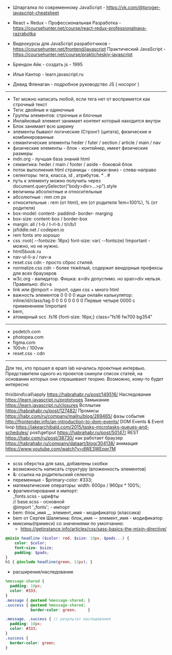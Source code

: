 - Шпаргалка по современному JavaScript - https://vk.com/@tproger-javascript-cheatsheet
- React + Redux - Профессиональная Разработка - https://coursehunter.net/course/react-redux-professionalnaya-razrabotka
- Видеокурсы для JavaScript разработчиков - https://coursehunter.net/frontend/javascript
Практический JavaScript - https://coursehunter.net/course/prakticheskiy-javascript

- Брендон Айк - создать js - 1995
- Илья Кантор - learn.javascript.ru
- Девид Фленаган - подробное руководство JS ( носорог )

---

- Тег можно написать любой, если тега нет от воспримется как строчный текст
- Теги: двойные и одиночные
- Группы элементов: строчные и блочные
- Инлайновый элемент занимает контент который находится внутри
- Блок занимает всю ширину
- элементы бывают логические (Стронг) (цитата), физические и комбинированные
- семантические элементы heder / futer / section / article / main / nav
- физические элементы - блок - контейнер, имеет физические размеры
- mdn.org - лучшая база знаний html
- семантика: heder / main / footer / aside - боковой блок
- поток выполнения html страницы - сверки-вниз - слева-направо
- селекторы: тега, класса, id , атрибутов. * . # 
- путь к элементу можно получить через document.querySelector("body>div>...>p").style
- величины абсолютные и относительные
- абсолютные : mm cm px
- относительные : rem (от html), em (от родителя 1em=100%), % (от родителя)
- box-model: content- paddind- border- marging
- box-size: content-box / border-box
- margin: all / t-b / t-rl-b / t/r/b/l
- jsfiddle.net / codepen.io
- rem fonts это хорошо 
- css :root{ --fontsize: 16px}
font-size: var( --fontsize) 
!important - можно, но не нужно.
- html5book.ru
- nav-ul-li-a / nav-a
- reset.css cdn - просто сброс стилей. 
- normalize.css cdn - более тяжёлый, содержит вендорные префексы для всех браузеров
- w3c.org - валидатор. Фишка: a>div допустимо. но span>div нельзя. Правильно: div>a
- link или @import = import, один css + много html
- важность элементов 0 0 0 0 ищи онлайн калькулятор: inline/id/class/tag
0 0 0 0 0 0 0 0 
Первые четыре 0000 с применением !important
- bem, 
- атомарный scc .fs16 {font-size: 16px;}
class="fs16 fw700 bg354"

---

- psdetch.com
- photopea.com
- figma.com
- 100vh / 100vw
- reset.css - cdn
  
---

Для тех, кто прошел в epam lab начались проектные интервью. 
Представители одного из проектов скинули список статей, на основании которых они спрашивают теорию. Возможно, кому-то будет интересно

this\bind\call\apply https://habrahabr.ru/post/149516/
Наследование https://learn.javascript.ru/prototypes
Замыкание https://learn.javascript.ru/closures
Всплытие https://habrahabr.ru/post/127482/
Промисы https://habr.com/ru/company/mailru/blog/269465/
фазы события http://frontender.info/an-introduction-to-dom-events/
DOM Events & Event loop https://jakearchibald.com/2015/tasks-microtasks-queues-and-schedules/
post\get\put https://habrahabr.ru/post/50147/
REST https://habr.com/ru/post/38730/
как работает браузер https://habrahabr.ru/company/dataart/blog/304138/
анимация https://www.youtube.com/watch?v=dWE3WEpqr7M

---

- scss оберстка для sass, добавлены скобки
- возможность написать структуру (вложенность элементов)
- &: ссылка на родительский селектор
- переменные - $primary-color: #333;
- математические операторы: width: 600px / 960px * 100%;
- фрагментирование и импорт:   
  _fonts.scss - шрифты   
  // base.scss - основной   
  @import '_fonts'; - импорт   
- bem: блок_имя __ элемент_имя - модификатор (классика)
- bem от Сергея Шаляпина:  блок_имя -- элемент_имя - модификатор
- миксины(примеси) со значениями по умолчанию: 
   - https://getinstance.info/articles/css/sass-basics-the-mixin-directive/    
```scss
@mixin headline ($color: red, $size: 10px, $pads...) {
    color: $color;
    font-size: $size;
    padding: $pads;
}
h1 { @include headline(green, 12px); }
```
- расширение/наследование
```scss
%message-shared {
  padding: 10px;
  color: #333;
}
.message { @extend %message-shared; }
.success { @extend %message-shared;
           border-color: green;     }

.message, .success { // результат наследования
  padding: 10px;
  color: #333;
}
.success {
  border-color: green;
}
```